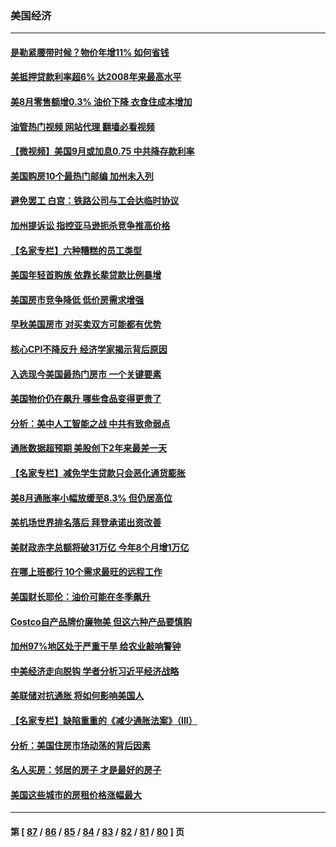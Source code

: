 ### 美国经济
---
#### [是勒紧腰带时候？物价年增11% 如何省钱](../../pages/ncid1078158/n13826061.md?09161645) 
#### [美抵押贷款利率超6% 达2008年来最高水平](../../pages/ncid1078158/n13825940.md?09161645) 
#### [美8月零售额增0.3% 油价下降 衣食住成本增加](../../pages/ncid1078158/n13825831.md?09161645) 
#### [油管热门视频 网站代理 翻墙必看视频](http://209.222.30.114:81/youtube.html?09161645)
#### [【微视频】美国9月或加息0.75 中共降存款利率](../../pages/ncid1078158/n13825209.md?09161645) 
#### [美国购房10个最热门邮编 加州未入列](../../pages/ncid1078158/n13825813.md?09161645) 
#### [避免罢工 白宫：铁路公司与工会达临时协议](../../pages/ncid1078158/n13825694.md?09161645) 
#### [加州提诉讼 指控亚马逊扼杀竞争推高价格](../../pages/ncid1078158/n13825186.md?09161645) 
#### [【名家专栏】六种糟糕的员工类型](../../pages/ncid1078158/n13824975.md?09161645) 
#### [美国年轻首购族 依靠长辈贷款比例暴增](../../pages/ncid1078158/n13824734.md?09161645) 
#### [美国房市竞争降低 低价房需求增强](../../pages/ncid1078158/n13824698.md?09161645) 
#### [早秋美国房市 对买卖双方可能都有优势](../../pages/ncid1078158/n13824679.md?09161645) 
#### [核心CPI不降反升 经济学家揭示背后原因](../../pages/ncid1078158/n13824574.md?09161645) 
#### [入选现今美国最热门房市 一个关键要素](../../pages/ncid1078158/n13824650.md?09161645) 
#### [美国物价仍在飙升 哪些食品变得更贵了](../../pages/ncid1078158/n13824482.md?09161645) 
#### [分析：美中人工智能之战 中共有致命弱点](../../pages/ncid1078158/n13824391.md?09161645) 
#### [通胀数据超预期 美股创下2年来最差一天](../../pages/ncid1078158/n13824353.md?09161645) 
#### [【名家专栏】减免学生贷款只会恶化通货膨胀](../../pages/ncid1078158/n13824062.md?09161645) 
#### [美8月通胀率小幅放缓至8.3% 但仍居高位](../../pages/ncid1078158/n13824139.md?09161645) 
#### [美机场世界排名落后 拜登承诺出资改善](../../pages/ncid1078158/n13823411.md?09161645) 
#### [美财政赤字总额将破31万亿 今年8个月增1万亿](../../pages/ncid1078158/n13823320.md?09161645) 
#### [在哪上班都行 10个需求最旺的远程工作](../../pages/ncid1078158/n13818968.md?09161645) 
#### [美国财长耶伦：油价可能在冬季飙升](../../pages/ncid1078158/n13822671.md?09161645) 
#### [Costco自产品牌价廉物美 但这六种产品要慎购](../../pages/ncid1078158/n13818935.md?09161645) 
#### [加州97%地区处于严重干旱 给农业敲响警钟](../../pages/ncid1078158/n13821995.md?09161645) 
#### [中美经济走向脱钩 学者分析习近平经济战略](../../pages/ncid1078158/n13821985.md?09161645) 
#### [美联储对抗通胀 将如何影响美国人](../../pages/ncid1078158/n13821984.md?09161645) 
#### [【名家专栏】缺陷重重的《减少通胀法案》（III）](../../pages/ncid1078158/n13820967.md?09161645) 
#### [分析：美国住房市场动荡的背后因素](../../pages/ncid1078158/n13821249.md?09161645) 
#### [名人买房：邻居的房子 才是最好的房子](../../pages/ncid1078158/n13821290.md?09161645) 
#### [美国这些城市的房租价格涨幅最大](../../pages/ncid1078158/n13821220.md?09161645) 

---
#### 第 [ [87](./87.md?09161645) / [86](./86.md?09161645) / [85](./85.md?09161645) / [84](./84.md?09161645) / [83](./83.md?09161645) / [82](./82.md?09161645) / [81](./81.md?09161645) / [80](./80.md?09161645) ] 页
